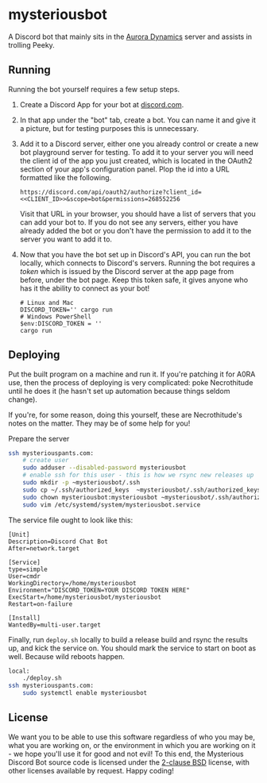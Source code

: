 # mysteriousbot

A Discord bot that mainly sits in the
[Aurora Dynamics](https://auroradynamics.space/) server and assists in
trolling Peeky.

## Running

Running the bot yourself requires a few setup steps.

1. Create a Discord App for your bot at [discord.com][discord-app].
1. In that app under the "bot" tab, create a bot. You can name it and
   give it a picture, but for testing purposes this is unnecessary.
1. Add it to a Discord server, either one you already control or create
   a new bot playground server for testing. To add it to your server you
   will need the client id of the app you just created, which is located
   in the OAuth2 section of your app's configuration panel. Plop the id
   into a URL formatted like the following.

       https://discord.com/api/oauth2/authorize?client_id=<<CLIENT_ID>>&scope=bot&permissions=268552256

   Visit that URL in your browser, you should have a list of servers
   that you can add your bot to. If you do not see any servers, either
   you have already added the bot or you don't have the permission to
   add it to the server you want to add it to.
1. Now that you have the bot set up in Discord's API, you can run the
   bot locally, which connects to Discord's servers. Running the bot
   requires a *token* which is issued by the Discord server at the app
   page from before, under the bot page. Keep this token safe, it gives
   anyone who has it the ability to connect as your bot!

       # Linux and Mac
       DISCORD_TOKEN='' cargo run
       # Windows PowerShell
       $env:DISCORD_TOKEN = ''
       cargo run

## Deploying

Put the built program on a machine and run it. If you're patching it for
A0RA use, then the process of deploying is very complicated: poke
Necrothitude until he does it (he hasn't set up automation because
things seldom change).

If you're, for some reason, doing this yourself, these are
Necrothitude's notes on the matter. They may be of some help for you!

Prepare the server

```sh
ssh mysteriouspants.com:
    # create user
    sudo adduser --disabled-password mysteriousbot
    # enable ssh for this user - this is how we rsync new releases up
    sudo mkdir -p ~mysteriousbot/.ssh
    sudo cp ~/.ssh/authorized_keys  ~mysteriousbot/.ssh/authorized_keys
    sudo chown mysteriousbot:mysteriousbot ~mysteriousbot/.ssh/authorized_keys
    sudo vim /etc/systemd/system/mysteriousbot.service
```

The service file ought to look like this:

```
[Unit]
Description=Discord Chat Bot
After=network.target

[Service]
type=simple
User=cmdr
WorkingDirectory=/home/mysteriousbot
Environment="DISCORD_TOKEN=YOUR DISCORD TOKEN HERE"
ExecStart=/home/mysteriousbot/mysteriousbot
Restart=on-failure

[Install]
WantedBy=multi-user.target
```

Finally, run `deploy.sh` locally to build a release build and rsync the
results up, and kick the service on. You should mark the service to
start on boot as well. Because wild reboots happen.

```sh
local:
    ./deploy.sh
ssh mysteriouspants.com:
    sudo systemctl enable mysteriousbot
```

## License

We want you to be able to use this software regardless of who you may
be, what you are working on, or the environment in which you are working
on it - we hope you'll use it for good and not evil! To this end, the
Mysterious Discord Bot source code is licensed under the
[2-clause BSD][2cbsd] license, with other licenses available by request.
Happy coding!

[2cbsd]: https://opensource.org/licenses/BSD-2-Clause
[discord-app]: https://discord.com/developers/applications
